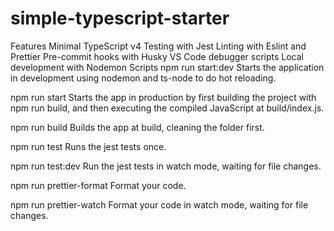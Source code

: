 # simple-typescript-starter
Features
Minimal
TypeScript v4
Testing with Jest
Linting with Eslint and Prettier
Pre-commit hooks with Husky
VS Code debugger scripts
Local development with Nodemon
Scripts
npm run start:dev
Starts the application in development using nodemon and ts-node to do hot reloading.

npm run start
Starts the app in production by first building the project with npm run build, and then executing the compiled JavaScript at build/index.js.

npm run build
Builds the app at build, cleaning the folder first.

npm run test
Runs the jest tests once.

npm run test:dev
Run the jest tests in watch mode, waiting for file changes.

npm run prettier-format
Format your code.

npm run prettier-watch
Format your code in watch mode, waiting for file changes.
